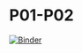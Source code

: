 # P01-P02 
[![Binder](https://mybinder.org/badge_logo.svg)](https://mybinder.org/v2/gh/jwassermann/P01-P02/master)
